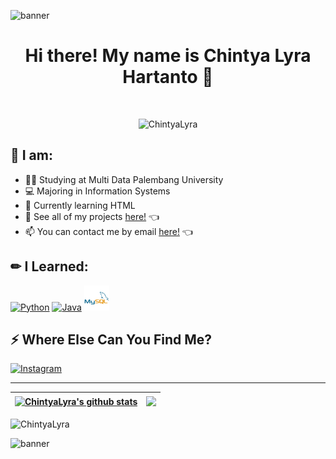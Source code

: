 <!--
<div align="center"> 
  <img src="https://i.ibb.co/zFPCJTT/steam-Banner005.gif"/>
</div><br />
-->

<img src="https://i.pinimg.com/originals/cf/23/d5/cf23d5c33ff1ad50cf49d02721b4b5e2.gif" alt="banner" width="1000" height="230"/> </a></p>
</p>

<h1 align="center"> 
  Hi there! My name is Chintya Lyra Hartanto 👋
</h1><br />

<p align="center"> 
  <img src="https://komarev.com/ghpvc/?username=ChintyaLyra&label=Profile%20views&color=0e75b6&style=flat" alt="ChintyaLyra" /> 
</p>

## 🍂 I am:

* 👩‍🎓 Studying at Multi Data Palembang University
* 💻 Majoring in Information Systems
* 🌱 Currently learning HTML
* 📃 See all of my projects [here!](https://github.com/ChintyaLyra) 👈
* 📫 You can contact me by email [here!](mailto:chintyalyra@mhs.mdp.ac.id) 👈

## ✏ I Learned:

<p align="left">
<a href="https://www.python.org/" target="_blank" rel="noreferrer"><img src="https://raw.githubusercontent.com/danielcranney/readme-generator/main/public/icons/skills/python-colored.svg" width="36" height="36" alt="Python" /></a>
<a href="https://www.oracle.com/java/" target="_blank" rel="noreferrer"><img src="https://raw.githubusercontent.com/danielcranney/readme-generator/main/public/icons/skills/java-colored.svg" width="36" height="36" alt="Java" /></a>
<img src="https://raw.githubusercontent.com/devicons/devicon/master/icons/mysql/mysql-original-wordmark.svg" alt="mysql" width="40" height="40"/> </a></p>
</p>

## ⚡ Where Else Can You Find Me?

[![Instagram](https://img.shields.io/badge/Instagram-E4405F?style=for-the-badge&logo=instagram&logoColor=white)](https://www.instagram.com/chintyalh/)

---
| <a href="https://github.com/ChintyaLyra/github-readme-stats"><img align="center" src="https://github-readme-stats.vercel.app/api?username=ChintyaLyra&show_icons=true&include_all_commits=true&theme=buefy&hide_border=true" alt="ChintyaLyra's github stats" /></a> | <a href="https://github.com/ChintyaLyra/github-readme-stats"><img align="center" src="https://github-readme-stats.vercel.app/api/top-langs/?username=ChintyaLyra&layout=compact&theme=buefy&hide_border=true" /></a> |
| ------------- | ------------- |
<p><img align="center" src="https://github-readme-streak-stats.herokuapp.com/?user=ChintyaLyra&" alt="ChintyaLyra" /></p>


<img src="https://monophy.com/media/Yohszi4fc3JCezsF4Z/monophy.gif" alt="banner" width="1000" height="100"/> </a></p>
</p>

<!--
**ChintyaLyra/ChintyaLyra** is a ✨ _special_ ✨ repository because its `README.md` (this file) appears on your GitHub profile.

Here are some ideas to get you started:

- 🔭 I’m currently working on ...
- 🌱 I’m currently learning ...
- 👯 I’m looking to collaborate on ...
- 🤔 I’m looking for help with ...
- 💬 Ask me about ...
- 📫 How to reach me: ...
- 😄 Pronouns: ...
- ⚡ Fun fact: ...
-->
